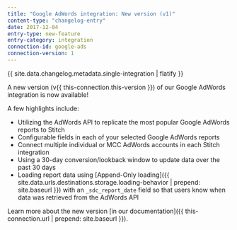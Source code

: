 ```yaml
---
title: "Google AdWords integration: New version (v1)"
content-type: "changelog-entry"
date: 2017-12-04
entry-type: new-feature
entry-category: integration
connection-id: google-ads 
connection-version: 1
---
```

{{ site.data.changelog.metadata.single-integration | flatify }}

A new version (v{{ this-connection.this-version }}) of our Google AdWords integration is now available!

A few highlights include:

- Utilizing the AdWords API to replicate the most popular Google AdWords reports to Stitch
- Configurable fields in each of your selected Google AdWords reports 
- Connect multiple individual or MCC AdWords accounts in each Stitch integration
- Using a 30-day conversion/lookback window to update data over the past 30 days
- Loading report data using [Append-Only loading]({{ site.data.urls.destinations.storage.loading-behavior | prepend: site.baseurl }}) with an `_sdc_report_date` field so that users know when data was retrieved from the AdWords API

Learn more about the new version [in our documentation]({{ this-connection.url | prepend: site.baseurl }}).